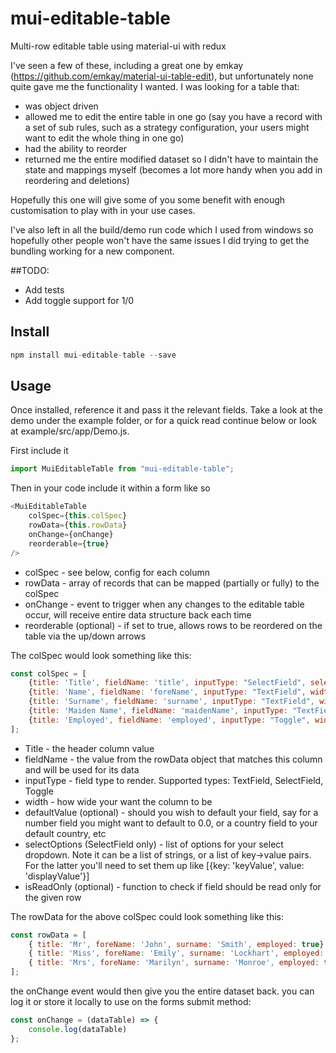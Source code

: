 # mui-editable-table
Multi-row editable table using material-ui with redux

I've seen a few of these, including a great one by emkay (https://github.com/emkay/material-ui-table-edit), but unfortunately none quite gave me the functionality I wanted. I was looking for a table that:
* was object driven
* allowed me to edit the entire table in one go (say you have a record with a set of sub rules, such as a strategy configuration, your users might want to edit the whole thing in one go)
* had the ability to reorder
* returned me the entire modified dataset so I didn't have to maintain the state and mappings myself (becomes a lot more handy when you add in reordering and deletions)

Hopefully this one will give some of you some benefit with enough customisation to play with in your use cases.

I've also left in all the build/demo run code which I used from windows so hopefully other people won't have the same issues I did trying to get the bundling working for a new component.

##TODO: 
* Add tests
* Add toggle support for 1/0

## Install

```javascript
npm install mui-editable-table --save
```

## Usage

Once installed, reference it and pass it the relevant fields. Take a look at the demo under the example folder, or for a quick read continue below or look at example/src/app/Demo.js. 

First include it

```javascript
import MuiEditableTable from "mui-editable-table";
```

Then in your code include it within a form like so

```javascript
<MuiEditableTable
    colSpec={this.colSpec}
    rowData={this.rowData}
    onChange={onChange}
    reorderable={true}
/>
```
* colSpec - see below, config for each column
* rowData - array of records that can be mapped (partially or fully) to the colSpec
* onChange - event to trigger when any changes to the editable table occur, will receive entire data structure back each time
* reorderable (optional) - if set to true, allows rows to be reordered on the table via the up/down arrows

The colSpec would look something like this:
```javascript
const colSpec = [
    {title: 'Title', fieldName: 'title', inputType: "SelectField", selectOptions: ["Mr", "Mrs", "Miss", "Other"], width: 200, defaultValue: 'Mr'},
    {title: 'Name', fieldName: 'foreName', inputType: "TextField", width: 200},
    {title: 'Surname', fieldName: 'surname', inputType: "TextField", width: 200},
    {title: 'Maiden Name', fieldName: 'maidenName', inputType: "TextField", width: 200, isReadOnly: shouldBeReadOnly},
    {title: 'Employed', fieldName: 'employed', inputType: "Toggle", width: 200}
];
```
* Title - the header column value
* fieldName - the value from the rowData object that matches this column and will be used for its data
* inputType - field type to render. Supported types: TextField, SelectField, Toggle
* width - how wide your want the column to be
* defaultValue (optional) - should you wish to default your field, say for a number field you might want to default to 0.0, or a country field to your default country, etc
* selectOptions (SelectField only) - list of options for your select dropdown. Note it can be a list of strings, or a list of key->value pairs. For the latter you'll need to set them up like [{key: 'keyValue', value: 'displayValue'}]
* isReadOnly (optional) - function to check if field should be read only for the given row

The rowData for the above colSpec could look something like this:
```javascript
const rowData = [
    { title: 'Mr', foreName: 'John', surname: 'Smith', employed: true},
    { title: 'Miss', foreName: 'Emily', surname: 'Lockhart', employed: false},
    { title: 'Mrs', foreName: 'Marilyn', surname: 'Monroe', employed: true}
];
```

the onChange event would then give you the entire dataset back. you can log it or store it locally to use on the forms submit method:
```javascript
const onChange = (dataTable) => {
    console.log(dataTable)
};
```
